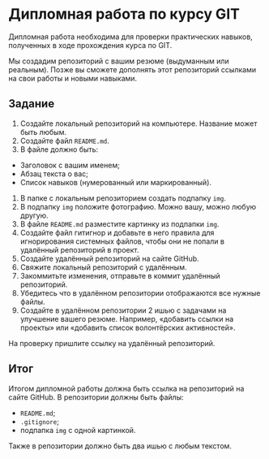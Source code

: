# Дипломная работа по курсу GIT

Дипломная работа необходима для проверки практических навыков, полученных в ходе прохождения курса
по GIT.

Мы создадим репозиторий с вашим резюме (выдуманным или реальным). Позже вы сможете дополнять этот
репозиторий ссылками на свои работы и новыми навыками. 

## Задание

1. Создайте локальный репозиторий на компьютере. Название может быть любым.
1. Создайте файл `README.md`.
1. В файле должно быть:
  - Заголовок с вашим именем;
  - Абзац текста о вас;
  - Список навыков (нумерованный или маркированный).
1. В папке с локальным репозиторием создать подпапку `img`. 
1. В подпапку `img` положите фотографию. Можно вашу, можно любую другую.
1. В файле `README.md` разместите картинку из подпапки `img`.
1. Создайте файл гитигнор и добавьте в него правила для игнорирования системных файлов, чтобы они не
   попали в удалённый репозиторий в проект.
1. Создайте удалённый репозиторий на сайте GitHub.
1. Свяжите локальный репозиторий с удалённым.
1. Закоммитьте изменения, отправьте в коммит удалённый репозиторий.
1. Убедитесь что в удалённом репозитории отображаются все нужные файлы.
1. Создайте в удалённом репозитории 2 ишью с задачами на улучшение вашего резюме. Например, «добавить
   ссылки на проекты» или «добавить список волонтёрских активностей».

На проверку пришлите ссылку на удалённый репозиторий.

## Итог

Итогом дипломной работы должна быть ссылка на репозиторий на сайте GitHub. В репозитории должны
быть файлы:

- `README.md`;
- `.gitignore`;
- подпапка `img` с одной картинкой.

Также в репозитории должно быть два ишью с любым текстом.
